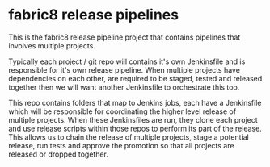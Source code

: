 # fabric8 release pipelines

This is the fabric8 release pipeline project that contains pipelines that involves multiple projects.

Typically each project / git repo will contains it's own Jenkinsfile and is responsible for it's own release pipeline.  When multiple projects have dependencies on each other, are required to be staged, tested and released together then we will want another Jenkinsfile to orchestrate this too.  

This repo contains folders that map to Jenkins jobs, each have a Jenkinsfile which will be responsible for coordinating the higher level release of multiple projects.  When these Jenkinsfiles are run, they clone each project and use release scripts within those repos to perform its part of the release.  This allows us to chain the release of multiple projects, stage a potential release, run tests and approve the promotion so that all projects are released or dropped together.
